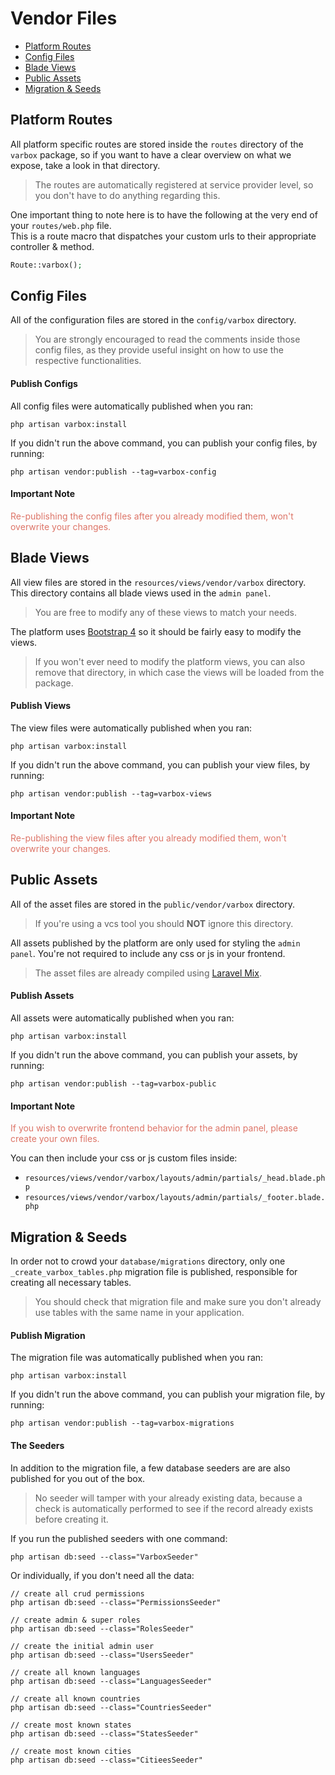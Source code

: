 # Vendor Files

- [Platform Routes](#platform-routes)
- [Config Files](#config-files)
- [Blade Views](#blade-views)
- [Public Assets](#public-assets)
- [Migration & Seeds](#migration-seeds)

<a name="platform-routes"></a>
## Platform Routes

All platform specific routes are stored inside the `routes` directory of the `varbox` package, so if you want to have a clear overview on what we expose, take a look in that directory.

> The routes are automatically registered at service provider level, so you don't have to do anything regarding this. 

One important thing to note here is to have the following at the very end of your `routes/web.php` file.   
This is a route macro that dispatches your custom urls to their appropriate controller & method.

```php
Route::varbox();
```

<a name="config-files"></a>
## Config Files

All of the configuration files are stored in the `config/varbox` directory. 

> You are strongly encouraged to read the comments inside those config files, as they provide useful insight on how to use the respective functionalities.

<a name="publish-configs"></a>
#### Publish Configs

All config files were automatically published when you ran:

```
php artisan varbox:install
``` 

If you didn't run the above command, you can publish your config files, by running:

```
php artisan vendor:publish --tag=varbox-config
```

<a name="configs-important-note"></a>
#### Important Note

<p style="color: #DD7467;">
    Re-publishing the config files after you already modified them, won't overwrite your changes.
</p>

<a name="blade-views"></a>
## Blade Views

All view files are stored in the `resources/views/vendor/varbox` directory.   
This directory contains all blade views used in the `admin panel`.   

> You are free to modify any of these views to match your needs.

The platform uses <a href="https://getbootstrap.com/docs/4.1" target="_blank">Bootstrap 4</a> so it should be fairly easy to modify the views.

> If you won't ever need to modify the platform views, you can also remove that directory, in which case the views will be loaded from the package.

<a name="publish-views"></a>
#### Publish Views

The view files were automatically published when you ran:

```
php artisan varbox:install
``` 

If you didn't run the above command, you can publish your view files, by running:

```
php artisan vendor:publish --tag=varbox-views
```

<a name="views-important-note"></a>
#### Important Note

<p style="color: #DD7467;">
    Re-publishing the view files after you already modified them, won't overwrite your changes.
</p>

<a name="public-assets"></a>
## Public Assets

All of the asset files are stored in the `public/vendor/varbox` directory.   

> If you're using a vcs tool you should **NOT** ignore this directory.

All assets published by the platform are only used for styling the `admin panel`. You're not required to include any css or js in your frontend.

> The asset files are already compiled using <a href="https://laravel.com/docs/7.x/mix" target="_blank">Laravel Mix</a>.   

<a name="publish-assets"></a>
#### Publish Assets

All assets were automatically published when you ran:

```
php artisan varbox:install
``` 

If you didn't run the above command, you can publish your assets, by running:

```
php artisan vendor:publish --tag=varbox-public
```

<a name="assets-important-note"></a>
#### Important Note

<p style="color: #DD7467; margin-bottom: 0;">
    If you wish to overwrite frontend behavior for the admin panel, please create your own files.
</p>

You can then include your css or js custom files inside:
- `resources/views/vendor/varbox/layouts/admin/partials/_head.blade.php`
- `resources/views/vendor/varbox/layouts/admin/partials/_footer.blade.php` 

<a name="migration-seeds"></a>
## Migration & Seeds

In order not to crowd your `database/migrations` directory, only one `_create_varbox_tables.php` migration file is published, responsible for creating all necessary tables.

> You should check that migration file and make sure you don't already use tables with the same name in your application.

<a name="publish-migration"></a>
#### Publish Migration

The migration file was automatically published when you ran:

```
php artisan varbox:install
``` 

If you didn't run the above command, you can publish your migration file, by running:

```
php artisan vendor:publish --tag=varbox-migrations
```

<a name="the-seeders"></a>
#### The Seeders

In addition to the migration file, a few database seeders are are also published for you out of the box.   

> No seeder will tamper with your already existing data, because a check is automatically performed to see if the record already exists before creating it.

If you run the published seeders with one command:

```
php artisan db:seed --class="VarboxSeeder"
```

Or individually, if you don't need all the data:

```
// create all crud permissions
php artisan db:seed --class="PermissionsSeeder"

// create admin & super roles
php artisan db:seed --class="RolesSeeder"

// create the initial admin user
php artisan db:seed --class="UsersSeeder"

// create all known languages
php artisan db:seed --class="LanguagesSeeder"

// create all known countries
php artisan db:seed --class="CountriesSeeder"

// create most known states
php artisan db:seed --class="StatesSeeder"

// create most known cities
php artisan db:seed --class="CitieesSeeder"
```
